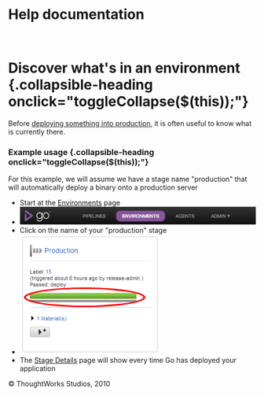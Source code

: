 Help documentation
==================

 

Discover what's in an environment {.collapsible-heading onclick="toggleCollapse($(this));"}
=================================

Before [deploying something into
production](rm_deploy_to_environment.html), it is often useful to know
what is currently there.

### Example usage {.collapsible-heading onclick="toggleCollapse($(this));"}

For this example, we will assume we have a stage name "production" that
will automatically deploy a binary onto a production server

-   Start at the [Environments](../navigations/environments_page.html) page
-   ![](../resources/images/cruise/topnav_environments.png)
-   Click on the name of your "production" stage
-   ![](../resources/images/cruise/release_manager/whats_in_an_environment/2_click_stage_activity.png)
-   The [Stage Details](../navigations/stage_details_page.html) page will show every
    time Go has deployed your application





© ThoughtWorks Studios, 2010

